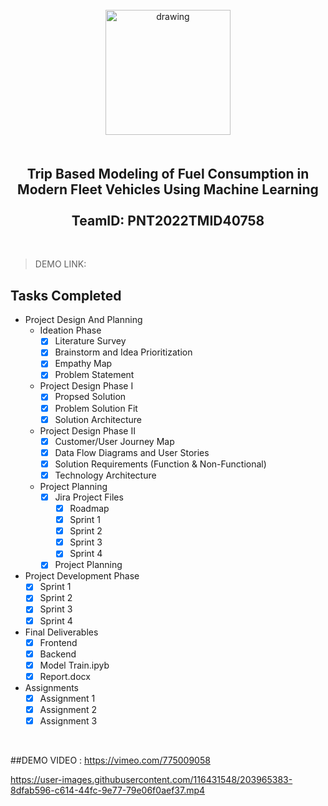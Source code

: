 <br>
    <div align="center">
        <img src="https://upload.wikimedia.org/wikipedia/commons/5/51/IBM_logo.svg"  align="center" alt="drawing" width="200" />
        <h2 align="center" style="margin-top:50px"> Trip Based Modeling of Fuel Consumption in Modern Fleet Vehicles Using Machine Learning
        <br><br>TeamID: PNT2022TMID40758 </h2>
    </div>

<br>


>DEMO LINK: 

## Tasks Completed 
- Project Design And Planning
    - Ideation Phase
        -  [x] Literature Survey <br>
        -  [x] Brainstorm and Idea Prioritization <br>
        -  [x] Empathy Map <br>
        -  [x] Problem Statement <br>
    - Project Design Phase I
        - [x] Propsed Solution <br>
        - [x] Problem Solution Fit <br>
        - [x] Solution Architecture <br>
    - Project Design Phase II
        - [x] Customer/User Journey Map <br>
        - [x] Data Flow Diagrams and User Stories <br>
        - [x] Solution Requirements (Function & Non-Functional) <br>
        - [x] Technology Architecture <br>
    - Project Planning
        - [x] Jira Project Files <br>
            - [x] Roadmap <br>
            - [x] Sprint 1 <br>
            - [x] Sprint 2 <br>
            - [x] Sprint 3 <br>
            - [x] Sprint 4 <br>
        - [x] Project Planning <br>
- Project Development Phase
    - [x] Sprint 1 <br>
    - [x] Sprint 2 <br>
    - [x] Sprint 3 <br>
    - [x] Sprint 4 <br>
- Final Deliverables
    - [x] Frontend <br>
    - [x] Backend <br>
    - [x] Model Train.ipyb <br>
    - [x] Report.docx <br>
- Assignments
    -  [x] Assignment 1 <br>
    -  [x] Assignment 2  <br>    
    -  [x] Assignment 3  <br>    
<br>

##DEMO VIDEO : 
https://vimeo.com/775009058


https://user-images.githubusercontent.com/116431548/203965383-8dfab596-c614-44fc-9e77-79e06f0aef37.mp4

